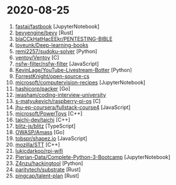 # 2020-08-25

1. [fastai/fastbook](https://github.com/fastai/fastbook "Draft of the fastai book") [JupyterNotebook]
2. [bevyengine/bevy](https://github.com/bevyengine/bevy "A refreshingly simple data-driven game engine built in Rust") [Rust]
3. [blaCCkHatHacEEkr/PENTESTING-BIBLE](https://github.com/blaCCkHatHacEEkr/PENTESTING-BIBLE "Updates to this repository will continue to arrive until the number of links reaches 10000 links & 10000 pdf files .Learn Ethical Hacking and penetration testing .hundreds of ethical hacking & penetration testing & red team & cyber security & computer science resources.") 
4. [loveunk/Deep-learning-books](https://github.com/loveunk/Deep-learning-books "Books for machine learning, deep learning, math, NLP, CV, RL, etc") 
5. [remi2257/sudoku-solver](https://github.com/remi2257/sudoku-solver "Smart solution to solve sudoku in VR") [Python]
6. [ventoy/Ventoy](https://github.com/ventoy/Ventoy "A new bootable USB solution.") [C]
7. [nsfw-filter/nsfw-filter](https://github.com/nsfw-filter/nsfw-filter "A Google Chrome / Firefox extension that blocks NSFW images from the web pages that you load using TensorFlow JS.") [JavaScript]
8. [KevinLage/YouTube-Livestream-Botter](https://github.com/KevinLage/YouTube-Livestream-Botter "Simple tool to bot viewers to a YouTube Livestream!") [Python]
9. [ForrestKnight/open-source-cs](https://github.com/ForrestKnight/open-source-cs "Video discussing this curriculum:") 
10. [microsoft/computervision-recipes](https://github.com/microsoft/computervision-recipes "Best Practices, code samples, and documentation for Computer Vision.") [JupyterNotebook]
11. [hashicorp/packer](https://github.com/hashicorp/packer "Packer is a tool for creating identical machine images for multiple platforms from a single source configuration.") [Go]
12. [jwasham/coding-interview-university](https://github.com/jwasham/coding-interview-university "A complete computer science study plan to become a software engineer.") 
13. [s-matyukevich/raspberry-pi-os](https://github.com/s-matyukevich/raspberry-pi-os "Learning operating system development using Linux kernel and Raspberry Pi") [C]
14. [jhu-ep-coursera/fullstack-course4](https://github.com/jhu-ep-coursera/fullstack-course4 "Example code for HTML, CSS, and Javascript for Web Developers Coursera Course") [JavaScript]
15. [microsoft/PowerToys](https://github.com/microsoft/PowerToys "Windows system utilities to maximize productivity") [C++]
16. [taichi-dev/taichi](https://github.com/taichi-dev/taichi "Productive & portable programming language for high-performance, sparse & differentiable computing") [C++]
17. [blitz-js/blitz](https://github.com/blitz-js/blitz "⚡️The Fullstack React Framework — built on Next.js") [TypeScript]
18. [OWASP/Amass](https://github.com/OWASP/Amass "In-depth Attack Surface Mapping and Asset Discovery") [Go]
19. [tobspr/shapez.io](https://github.com/tobspr/shapez.io "shapez.io is an open source base building game inspired by factorio! Available on web & desktop") [JavaScript]
20. [mozilla/STT](https://github.com/mozilla/STT "Mozilla Voice STT is an open source speech-to-text engine which can run in real time on devices ranging from a Raspberry Pi 4 to high power GPU servers.") [C++]
21. [lukicdarkoo/rpi-wifi](https://github.com/lukicdarkoo/rpi-wifi "Configures simultaneous AP and Managed Mode Wifi on Raspberry Pi") 
22. [Pierian-Data/Complete-Python-3-Bootcamp](https://github.com/Pierian-Data/Complete-Python-3-Bootcamp "Course Files for Complete Python 3 Bootcamp Course on Udemy") [JupyterNotebook]
23. [Z4nzu/hackingtool](https://github.com/Z4nzu/hackingtool "ALL IN ONE Hacking Tool For Hackers") [Python]
24. [paritytech/substrate](https://github.com/paritytech/substrate "Substrate: The platform for blockchain innovators") [Rust]
25. [pingcap/talent-plan](https://github.com/pingcap/talent-plan "open source training courses about distributed database and distributed systemes") [Rust]
